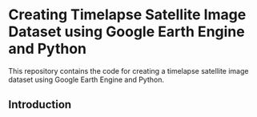# Creating Timelapse Satellite Image Dataset using Google Earth Engine and Python

This repository contains the code for creating a timelapse satellite image dataset using Google Earth Engine and Python. 

## Introduction